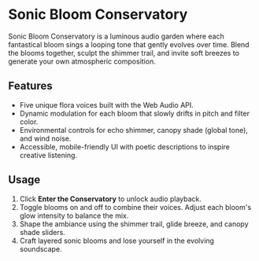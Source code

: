 # Sonic Bloom Conservatory

Sonic Bloom Conservatory is a luminous audio garden where each fantastical bloom sings a looping tone that gently evolves over time. Blend the blooms together, sculpt the shimmer trail, and invite soft breezes to generate your own atmospheric composition.

## Features
- Five unique flora voices built with the Web Audio API.
- Dynamic modulation for each bloom that slowly drifts in pitch and filter color.
- Environmental controls for echo shimmer, canopy shade (global tone), and wind noise.
- Accessible, mobile-friendly UI with poetic descriptions to inspire creative listening.

## Usage
1. Click **Enter the Conservatory** to unlock audio playback.
2. Toggle blooms on and off to combine their voices. Adjust each bloom's glow intensity to balance the mix.
3. Shape the ambiance using the shimmer trail, glide breeze, and canopy shade sliders.
4. Craft layered sonic blooms and lose yourself in the evolving soundscape.
